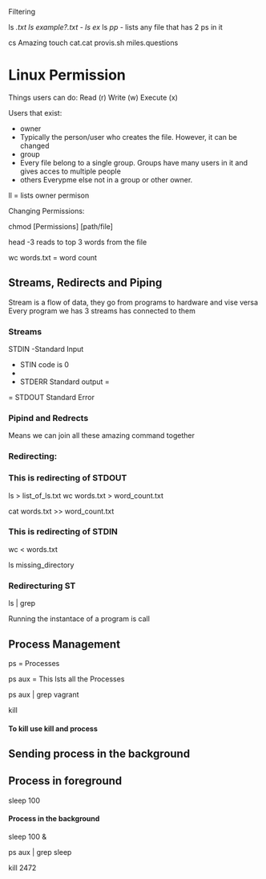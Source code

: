 Filtering

ls
*.txt
ls example?.txt -
ls ex*
ls *pp* - lists any file that has 2 ps in it


cs Amazing
touch cat.cat provis.sh miles.questions

# Linux Permission

Things users can do:
Read (r)
Write (w)
Execute (x)

Users that exist:
- owner
 - Typically the person/user who creates the file. However, it can be changed
- group
 - Every file belong to a single group. Groups have many users in it and gives acces
  to multiple people
- others
Everypme else not in a group or other owner.

ll = lists owner permison

Changing Permissions:

chmod [Permissions] [path/file]

head -3 reads to top 3 words from the file

wc words.txt = word count

## Streams, Redirects and Piping

Stream is a flow of data, they go from programs to hardware and vise versa
Every program we has 3 streams has connected to them

### Streams

STDIN
-Standard Input
- STIN code is 0
-
- STDERR
Standard output  =

= STDOUT
Standard Error

### Pipind and Redrects
Means we can join all these amazing command together

### Redirecting:

### This is redirecting of STDOUT
ls > list_of_ls.txt
wc words.txt > word_count.txt

cat words.txt >> word_count.txt

### This is redirecting of STDIN

wc < words.txt


ls missing_directory


### Redirecturing ST
ls | grep


Running the instantace of a program is call


## Process Management
ps = Processes

ps aux  = This lsts all the Processes

ps aux | grep vagrant

kill <proccess id>


#### To kill use kill and process



## Sending process in the background


## Process in foreground
  sleep 100

#### Process in the background

  sleep 100 &

  ps aux | grep sleep

  kill 2472
